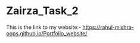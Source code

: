 # Zairza_Task_2
This is the link to my website:- https://rahul-mishra-oops.github.io/Portfolio_website/
